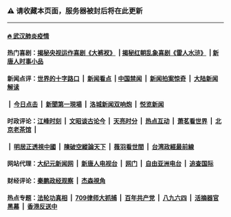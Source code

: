 ### ⚠️ 请收藏本页面，服务器被封后将在此更新

---

#### [🔥 武汉肺炎疫情](http://165.227.15.14:10000/videos/corona/)

#### 热门喜剧：[揭秘央视运作喜剧《大裤衩》](http://165.227.15.14:10000/videos/res/big-shorts/) &nbsp;|&nbsp;[揭秘红朝乱象喜剧《雷人水浒》](http://165.227.15.14:10000/videos/res/OutlawsOfMarsh/) &nbsp;|&nbsp;[新唐人时事小品](http://165.227.15.14:10000/videos/res/comedy/)

#### 新闻点评：[世界的十字路口](http://165.227.15.14:81/tanghao/) &nbsp;|&nbsp; [新闻看点](http://165.227.15.14:81/news-insight/) &nbsp;|&nbsp;[中国禁闻](http://165.227.15.14:81/ntdtv-news/) &nbsp;|&nbsp; [新闻拍案惊奇](http://165.227.15.14:81/dayu/) &nbsp;|&nbsp; [大陆新闻解读](http://165.227.15.14:81/ntdtv-comedy/)
####   &nbsp;|&nbsp;  [今日点击](http://165.227.15.14:81/news-click/)  &nbsp;|&nbsp; [新聞第一現場](http://165.227.15.14:81/primary-scene/) &nbsp;|&nbsp; [洛城新闻双响炮](http://165.227.15.14:81/la-news/) &nbsp;|&nbsp; [悦览新闻](http://165.227.15.14:81/dingyue/)

#### 时政评论：[江峰时刻](http://165.227.15.14:81/today-in-history/) &nbsp;|&nbsp; [文昭谈古论今](http://165.227.15.14:81/wenzhao/) &nbsp;|&nbsp; [天亮时分](http://165.227.15.14:81/tianliang/) &nbsp;|&nbsp; [热点互动](http://165.227.15.14:81/ntdtv-rdhd/) &nbsp;|&nbsp; [萧茗看世界](http://165.227.15.14:81/simonegao/) &nbsp;|&nbsp; [北京老茶馆](http://165.227.15.14:81/teahouse/)  &nbsp;|&nbsp;  
####   &nbsp;|&nbsp;  [明居正透視中國](http://165.227.15.14:81/decoding-china/)  &nbsp;|&nbsp; [陳破空縱論天下](http://165.227.15.14:81/pokong/)  &nbsp;|&nbsp; [薇羽看世間](http://165.227.15.14:81/weiyu/)  &nbsp;|&nbsp; [台湾政經最前線](http://165.227.15.14:81/taiwan/)   

#### 网站代理：[大纪元新闻网](http://165.227.15.14:10080/gb/) &nbsp;|&nbsp; [新唐人电视台](http://165.227.15.14:8808/gb/) &nbsp;|&nbsp; [网门](http://165.227.15.14:11000/) &nbsp;|&nbsp; [自由亚洲电台](http://165.227.15.14:9800/mandarin/) &nbsp;|&nbsp; [追查国际](http://165.227.15.14:10010/)

#### 财经评论：[秦鹏政经观察](http://165.227.15.14:81/qinpeng/) &nbsp;|&nbsp; [杰森視角](http://165.227.15.14:81/jason/)

#### 热点专题：[法轮功真相](http://165.227.15.14:10000/videos/truth.html) &nbsp;|&nbsp; [709律师大抓捕](http://165.227.15.14:10000/videos/709/) &nbsp;|&nbsp; [百年共产党](http://165.227.15.14:10000/videos/ccp.html) &nbsp;|&nbsp; [八九六四](http://165.227.15.14:10000/videos/88/)  &nbsp;|&nbsp; [活摘器官黑幕](http://165.227.15.14:10000/videos/res/Organs/)  &nbsp;|&nbsp; [香港反送中](http://165.227.15.14:10000/videos/res/hk/) 

<img src='http://gfw-breaker.win/links.md' width='0px' height='0px'/>
